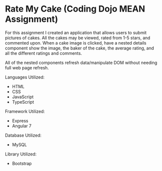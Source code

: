 # Rate My Cake (Coding Dojo MEAN Assignment)

For this assignment I created an application that allows users to submit pictures of cakes. All the cakes may be viewed, rated from 1-5 stars, and commented upon. When a cake image is clicked, have a nested details component show the image, the baker of the cake, the average rating, and all the different ratings and comments.

All of the nested components refresh data/manipulate DOM without needing full web page refresh.

Languages Utilized:
<ul>
  <li>HTML</li>
  <li>CSS</li>
  <li>JavaScript</li>
  <li>TypeScript</li>
</ul>

Framework Utilized:
<ul>
  <li>Express</li>
  <li>Angular 7</li>
</ul>

Database Utilized:
<ul>
  <li>MySQL</li>
</ul>

Library Utilized:
<ul>
  <li>Bootstrap</li>
</ul>
